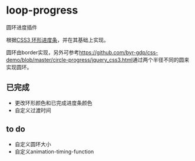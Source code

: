 # loop-progress
圆环进度插件

根据[CSS3 环形进度条](https://idiotwu.me/css3-progress-ring/)，并在其基础上实现。

圆环由border实现，另外可参考<https://github.com/byr-gdp/css-demo/blob/master/circle-progress/jquery_css3.html>通过两个半径不同的圆来实现圆环。

## 已完成

* 更改环形颜色和已完成进度条颜色
* 自定义过渡时间

## to do

* 自定义圆环大小
* 自定义animation-timing-function
